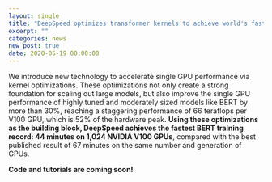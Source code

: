 ```yaml
---
layout: single
title: "DeepSpeed optimizes transformer kernels to achieve world's fastest BERT training record: 44 minutes on 1024 NVIDIA V100 GPUs"
excerpt: ""
categories: news
new_post: true
date: 2020-05-19 00:00:00
---
```



We introduce new technology to accelerate single GPU performance via
kernel optimizations. These optimizations not only create a strong
foundation for scaling out large models, but also improve the single GPU
performance of highly tuned and moderately sized models like BERT by more
than 30%, reaching a staggering performance of 66 teraflops per V100 GPU,
which is 52% of the hardware peak. **Using these optimizations as the building
block, DeepSpeed achieves the fastest BERT training record: 44 minutes on
1,024 NVIDIA V100 GPUs**, compared with the best published result
of 67 minutes on the same number and generation of GPUs.

**Code and tutorials are coming soon!**
